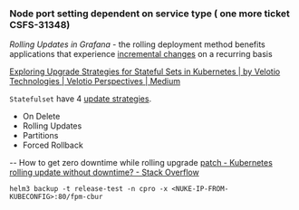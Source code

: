 
### Node port setting dependent on service type ( one more ticket CSFS-31348)

*Rolling Updates in Grafana* - the rolling deployment method benefits applications that experience [incremental changes](https://www.techtarget.com/searchsoftwarequality/definition/iterative-development) on a recurring basis

[Exploring Upgrade Strategies for Stateful Sets in Kubernetes | by Velotio Technologies | Velotio Perspectives | Medium](https://medium.com/velotio-perspectives/exploring-upgrade-strategies-for-stateful-sets-in-kubernetes-c02b8286f251)


`Statefulset` have 4 [update strategies](https://kubernetes.io/docs/concepts/workloads/controllers/statefulset/#update-strategies).

-   On Delete
-   Rolling Updates
-   Partitions
-   Forced Rollback


-- How to get zero downtime while rolling upgrade [patch - Kubernetes rolling update without downtime? - Stack Overflow](https://stackoverflow.com/questions/54309631/kubernetes-rolling-update-without-downtime)

```
helm3 backup -t release-test -n cpro -x <NUKE-IP-FROM-KUBECONFIG>:80/fpm-cbur
```


  



